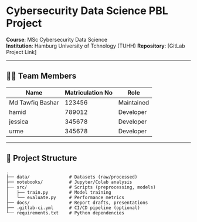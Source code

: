 # Cybersecurity Data Science PBL Project  
**Course**: MSc Cybersecurity Data Science  
**Institution**: Hamburg University of Tchnology (TUHH)
**Repository**: [GitLab Project Link]  

---

## 🧑‍💻 Team Members  
| Name                | Matriculation No | Role          |  
|---------------------|------------------|---------------|  
| Md Tawfiq Bashar          | 123456           | Maintained    |  
| hamid        | 789012           | Developer     |  
| jessica      | 345678           | Developer     |  
| urme      | 345678           | Developer     | 

---

## 📂 Project Structure  
```plaintext
.
├── data/               # Datasets (raw/processed)
├── notebooks/          # Jupyter/Colab analysis
├── src/                # Scripts (preprocessing, models)
│   ├── train.py        # Model training
│   └── evaluate.py     # Performance metrics
├── docs/               # Report drafts, presentations
├── .gitlab-ci.yml      # CI/CD pipeline (optional)
└── requirements.txt    # Python dependencies